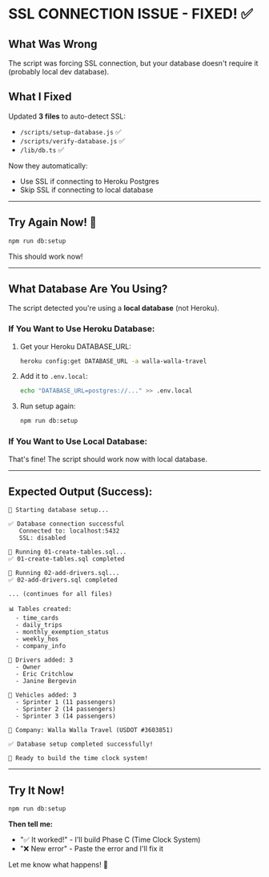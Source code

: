 # SSL CONNECTION ISSUE - FIXED! ✅

## What Was Wrong

The script was forcing SSL connection, but your database doesn't require it (probably local dev database).

## What I Fixed

Updated **3 files** to auto-detect SSL:
- `/scripts/setup-database.js` ✅
- `/scripts/verify-database.js` ✅
- `/lib/db.ts` ✅

Now they automatically:
- Use SSL if connecting to Heroku Postgres
- Skip SSL if connecting to local database

---

## Try Again Now! 🚀

```bash
npm run db:setup
```

This should work now!

---

## What Database Are You Using?

The script detected you're using a **local database** (not Heroku).

### If You Want to Use Heroku Database:

1. Get your Heroku DATABASE_URL:
   ```bash
   heroku config:get DATABASE_URL -a walla-walla-travel
   ```

2. Add it to `.env.local`:
   ```bash
   echo "DATABASE_URL=postgres://..." >> .env.local
   ```

3. Run setup again:
   ```bash
   npm run db:setup
   ```

### If You Want to Use Local Database:

That's fine! The script should work now with local database.

---

## Expected Output (Success):

```
🚀 Starting database setup...

✅ Database connection successful
   Connected to: localhost:5432
   SSL: disabled

📝 Running 01-create-tables.sql...
✅ 01-create-tables.sql completed

📝 Running 02-add-drivers.sql...
✅ 02-add-drivers.sql completed

... (continues for all files)

📊 Tables created:
  - time_cards
  - daily_trips
  - monthly_exemption_status
  - weekly_hos
  - company_info

👥 Drivers added: 3
  - Owner
  - Eric Critchlow
  - Janine Bergevin

🚐 Vehicles added: 3
  - Sprinter 1 (11 passengers)
  - Sprinter 2 (14 passengers)
  - Sprinter 3 (14 passengers)

🏢 Company: Walla Walla Travel (USDOT #3603851)

✅ Database setup completed successfully!

🎉 Ready to build the time clock system!
```

---

## Try It Now!

```bash
npm run db:setup
```

**Then tell me:**
- "✅ It worked!" - I'll build Phase C (Time Clock System)
- "❌ New error" - Paste the error and I'll fix it

Let me know what happens! 🚀
